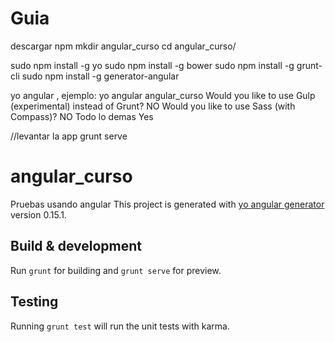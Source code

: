 # Guia
descargar npm
mkdir angular_curso
cd angular_curso/

sudo npm install -g yo
sudo npm install -g bower
sudo npm install -g grunt-cli
sudo npm install -g generator-angular

yo angular <nombre-de-la-app-que-queremos-usar>, ejemplo: yo angular angular_curso
Would you like to use Gulp (experimental) instead of Grunt? NO
Would you like to use Sass (with Compass)? NO
Todo lo demas Yes

//levantar la app
grunt serve

# angular_curso
Pruebas usando angular
This project is generated with [yo angular generator](https://github.com/yeoman/generator-angular)
version 0.15.1.

## Build & development

Run `grunt` for building and `grunt serve` for preview.

## Testing

Running `grunt test` will run the unit tests with karma.

